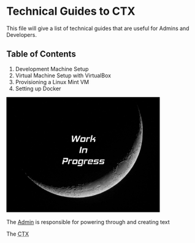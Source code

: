 # Technical Guides to CTX

This file will give a list of technical guides that are useful for Admins and Developers.

## Table of Contents

1. Development Machine Setup
1. Virtual Machine Setup with VirtualBox
1. Provisioning a Linux Mint VM
1. Setting up Docker

![image](images/wip_small.jpg)

The [Admin](terms.md 'The primary trainer and onsite mastermind.') is responsible for powering through and creating text

The <abbr title="Tooltip">CTX</abbr>